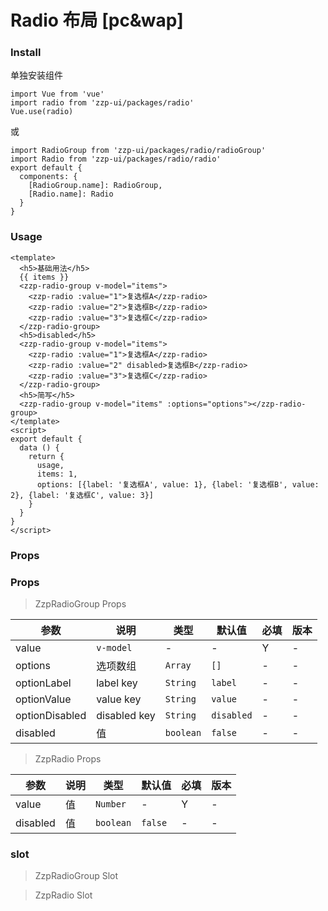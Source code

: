 # Radio 布局 [pc&wap]

### Install

单独安装组件
```vue
import Vue from 'vue'
import radio from 'zzp-ui/packages/radio'
Vue.use(radio)
```
或
```vue
import RadioGroup from 'zzp-ui/packages/radio/radioGroup'
import Radio from 'zzp-ui/packages/radio/radio'
export default {
  components: {
    [RadioGroup.name]: RadioGroup,
    [Radio.name]: Radio
  }
}
```

### Usage
```vue
<template>
  <h5>基础用法</h5>
  {{ items }}
  <zzp-radio-group v-model="items">
    <zzp-radio :value="1">复选框A</zzp-radio>
    <zzp-radio :value="2">复选框B</zzp-radio>
    <zzp-radio :value="3">复选框C</zzp-radio>
  </zzp-radio-group>
  <h5>disabled</h5>
  <zzp-radio-group v-model="items">
    <zzp-radio :value="1">复选框A</zzp-radio>
    <zzp-radio :value="2" disabled>复选框B</zzp-radio>
    <zzp-radio :value="3">复选框C</zzp-radio>
  </zzp-radio-group>
  <h5>简写</h5>
  <zzp-radio-group v-model="items" :options="options"></zzp-radio-group>
</template>
<script>
export default {
  data () {
    return {
      usage,
      items: 1,
      options: [{label: '复选框A', value: 1}, {label: '复选框B', value: 2}, {label: '复选框C', value: 3}]
    }
  }
}
</script>
```

### Props
### Props

> ZzpRadioGroup Props

| 参数 | 说明 | 类型 | 默认值 | 必填 | 版本 |
| ---- | ---- | ---- | ---- | ---- | ---- |
| value | `v-model` | - | - | Y | - |
| options | 选项数组 | `Array` | `[]` | - | - |
| optionLabel | label key | `String` | `label` | - | - |
| optionValue | value key | `String` | `value` | - | - |
| optionDisabled | disabled key | `String` | `disabled` | - | - |
| disabled | 值 | `boolean` | `false` | - | - |

> ZzpRadio Props

| 参数 | 说明 | 类型 | 默认值 | 必填 | 版本 |
| ---- | ---- | ---- | ---- | ---- | ---- |
| value | 值 | `Number` | - | Y | - |
| disabled | 值 | `boolean` | `false` | - | - |

### slot

> ZzpRadioGroup Slot

> ZzpRadio Slot






